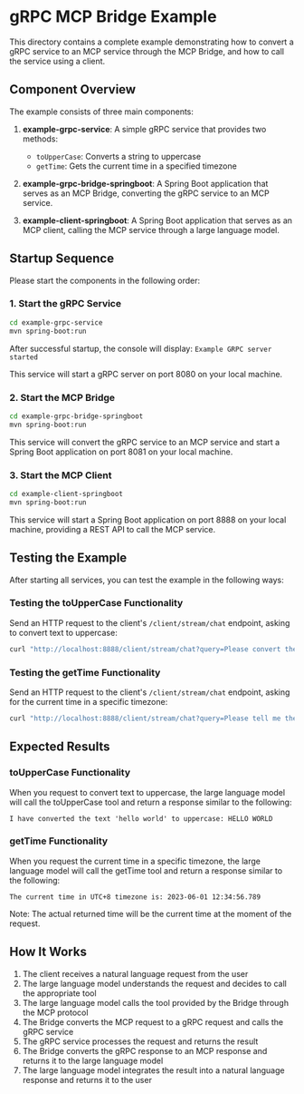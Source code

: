 # gRPC MCP Bridge Example

This directory contains a complete example demonstrating how to convert a gRPC service to an MCP service through the MCP Bridge, and how to call the service using a client.

## Component Overview

The example consists of three main components:

1. **example-grpc-service**: A simple gRPC service that provides two methods:
   - `toUpperCase`: Converts a string to uppercase
   - `getTime`: Gets the current time in a specified timezone

2. **example-grpc-bridge-springboot**: A Spring Boot application that serves as an MCP Bridge, converting the gRPC service to an MCP service.

3. **example-client-springboot**: A Spring Boot application that serves as an MCP client, calling the MCP service through a large language model.

## Startup Sequence

Please start the components in the following order:

### 1. Start the gRPC Service

```bash
cd example-grpc-service
mvn spring-boot:run
```

After successful startup, the console will display: `Example GRPC server started`

This service will start a gRPC server on port 8080 on your local machine.

### 2. Start the MCP Bridge

```bash
cd example-grpc-bridge-springboot
mvn spring-boot:run
```

This service will convert the gRPC service to an MCP service and start a Spring Boot application on port 8081 on your local machine.

### 3. Start the MCP Client

```bash
cd example-client-springboot
mvn spring-boot:run
```

This service will start a Spring Boot application on port 8888 on your local machine, providing a REST API to call the MCP service.

## Testing the Example

After starting all services, you can test the example in the following ways:

### Testing the toUpperCase Functionality

Send an HTTP request to the client's `/client/stream/chat` endpoint, asking to convert text to uppercase:

```bash
curl "http://localhost:8888/client/stream/chat?query=Please convert the text 'hello world' to uppercase"
```

### Testing the getTime Functionality

Send an HTTP request to the client's `/client/stream/chat` endpoint, asking for the current time in a specific timezone:

```bash
curl "http://localhost:8888/client/stream/chat?query=Please tell me the current time in UTC+8 timezone"
```

## Expected Results

### toUpperCase Functionality

When you request to convert text to uppercase, the large language model will call the toUpperCase tool and return a response similar to the following:

```
I have converted the text 'hello world' to uppercase: HELLO WORLD
```

### getTime Functionality

When you request the current time in a specific timezone, the large language model will call the getTime tool and return a response similar to the following:

```
The current time in UTC+8 timezone is: 2023-06-01 12:34:56.789
```

Note: The actual returned time will be the current time at the moment of the request.

## How It Works

1. The client receives a natural language request from the user
2. The large language model understands the request and decides to call the appropriate tool
3. The large language model calls the tool provided by the Bridge through the MCP protocol
4. The Bridge converts the MCP request to a gRPC request and calls the gRPC service
5. The gRPC service processes the request and returns the result
6. The Bridge converts the gRPC response to an MCP response and returns it to the large language model
7. The large language model integrates the result into a natural language response and returns it to the user
